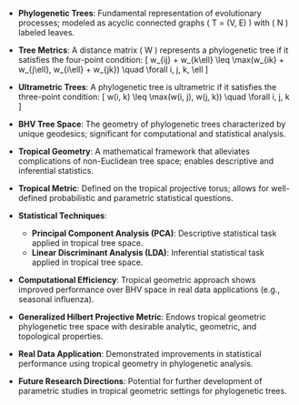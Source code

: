 - **Phylogenetic Trees**: Fundamental representation of evolutionary processes; modeled as acyclic connected graphs \( T = (V, E) \) with \( N \) labeled leaves.
  
- **Tree Metrics**: A distance matrix \( W \) represents a phylogenetic tree if it satisfies the four-point condition:
  \[
  w_{ij} + w_{k\ell} \leq \max(w_{ik} + w_{j\ell}, w_{i\ell} + w_{jk}) \quad \forall i, j, k, \ell
  \]

- **Ultrametric Trees**: A phylogenetic tree is ultrametric if it satisfies the three-point condition:
  \[
  w(i, k) \leq \max(w(i, j), w(j, k)) \quad \forall i, j, k
  \]

- **BHV Tree Space**: The geometry of phylogenetic trees characterized by unique geodesics; significant for computational and statistical analysis.

- **Tropical Geometry**: A mathematical framework that alleviates complications of non-Euclidean tree space; enables descriptive and inferential statistics.

- **Tropical Metric**: Defined on the tropical projective torus; allows for well-defined probabilistic and parametric statistical questions.

- **Statistical Techniques**: 
  - **Principal Component Analysis (PCA)**: Descriptive statistical task applied in tropical tree space.
  - **Linear Discriminant Analysis (LDA)**: Inferential statistical task applied in tropical tree space.

- **Computational Efficiency**: Tropical geometric approach shows improved performance over BHV space in real data applications (e.g., seasonal influenza).

- **Generalized Hilbert Projective Metric**: Endows tropical geometric phylogenetic tree space with desirable analytic, geometric, and topological properties.

- **Real Data Application**: Demonstrated improvements in statistical performance using tropical geometry in phylogenetic analysis.

- **Future Research Directions**: Potential for further development of parametric studies in tropical geometric settings for phylogenetic trees.